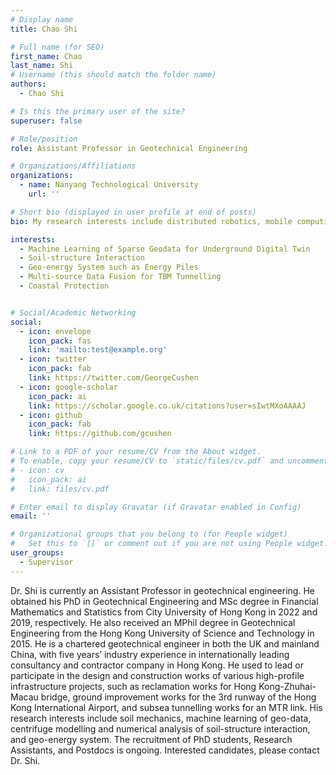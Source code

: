 ```yaml
---
# Display name
title: Chao Shi

# Full name (for SEO)
first_name: Chao
last_name: Shi
# Username (this should match the folder name)
authors:
  - Chao Shi

# Is this the primary user of the site?
superuser: false

# Role/position
role: Assistant Professor in Geotechnical Engineering

# Organizations/Affiliations
organizations:
  - name: Nanyang Technological University
    url: ''

# Short bio (displayed in user profile at end of posts)
bio: My research interests include distributed robotics, mobile computing, and programmable matter.

interests:
  - Machine Learning of Sparse Geodata for Underground Digital Twin
  - Soil-structure Interaction
  - Geo-energy System such as Energy Piles
  - Multi-source Data Fusion for TBM Tunnelling
  - Coastal Protection


# Social/Academic Networking
social:
  - icon: envelope
    icon_pack: fas
    link: 'mailto:test@example.org'
  - icon: twitter
    icon_pack: fab
    link: https://twitter.com/GeorgeCushen
  - icon: google-scholar
    icon_pack: ai
    link: https://scholar.google.co.uk/citations?user=sIwtMXoAAAAJ
  - icon: github
    icon_pack: fab
    link: https://github.com/gcushen

# Link to a PDF of your resume/CV from the About widget.
# To enable, copy your resume/CV to `static/files/cv.pdf` and uncomment the lines below.
# - icon: cv
#   icon_pack: ai
#   link: files/cv.pdf

# Enter email to display Gravatar (if Gravatar enabled in Config)
email: ''

# Organizational groups that you belong to (for People widget)
#   Set this to `[]` or comment out if you are not using People widget.
user_groups:
  - Supervisor
---
```

Dr. Shi is currently an Assistant Professor in geotechnical engineering. He obtained his PhD in Geotechnical Engineering and MSc degree in Financial Mathematics and Statistics from City University of Hong Kong in 2022 and 2019, respectively. He also received an MPhil degree in Geotechnical Engineering from the Hong Kong University of Science and Technology in 2015. He is a chartered geotechnical engineer in both the UK and mainland China, with five years’ industry experience in internationally leading consultancy and contractor company in Hong Kong. He used to lead or participate in the design and construction works of various high-profile infrastructure projects, such as reclamation works for Hong Kong-Zhuhai-Macau bridge, ground improvement works for the 3rd runway of the Hong Kong International Airport, and subsea tunnelling works for an MTR link. His research interests include soil mechanics, machine learning of geo-data, centrifuge modelling and numerical analysis of soil-structure interaction, and geo-energy system. The recruitment of PhD students, Research Assistants, and Postdocs is ongoing. Interested candidates, please contact Dr. Shi.
